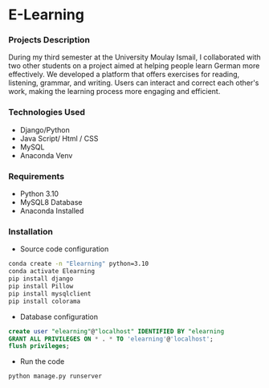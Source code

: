 # E-Learning

### Projects Description
During my third semester at the University Moulay Ismail, I collaborated with two other students on a project aimed at helping people learn German more effectively. We developed a platform that offers exercises for reading, listening, grammar, and writing. Users can interact and correct each other's work, making the learning process more engaging and efficient.

### Technologies Used
- Django/Python
- Java Script/ Html / CSS
- MySQL
- Anaconda Venv

### Requirements
- Python 3.10
- MySQL8 Database
- Anaconda Installed


### Installation
- Source code configuration

```sh
conda create -n "Elearning" python=3.10
conda activate Elearning
pip install django
pip install Pillow
pip install mysqlclient
pip install colorama
```

- Database configuration

```sql
create user "elearning"@"localhost" IDENTIFIED BY "elearning
GRANT ALL PRIVILEGES ON * . * TO 'elearning'@'localhost';
flush privileges;
```

- Run the code

```sh
python manage.py runserver
```
